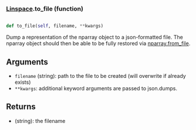 ### [Linspace](Linspace.md).to_file (function)


```py

def to_file(self, filename, **kwargs)

```



Dump a representation of the nparray object to a json-formatted file.
The nparray object should then be able to be fully restored via
[nparray.from_file](nparray.from_file.md).

Arguments
-----------
* `filename` (string): path to the file to be created (will overwrite
    if already exists)
* `**kwargs`: additional keyword arguments are passed to
    json.dumps.

Returns
-----------
* (string): the filename

